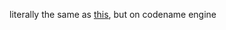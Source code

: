 literally the same as [this](https://github.com/sillyburg/PA-Base-Lua-Port), but on codename engine
